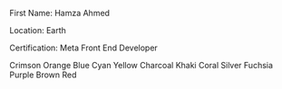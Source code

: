 First Name: Hamza Ahmed

Location: Earth

Certification: Meta Front End Developer

Crimson
Orange
Blue
Cyan
Yellow
Charcoal
Khaki
Coral
Silver
Fuchsia
Purple
Brown
Red